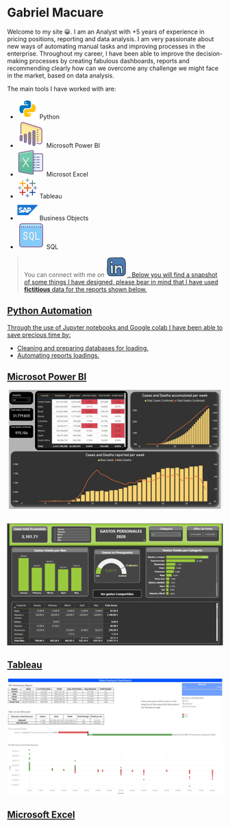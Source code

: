 # **Gabriel Macuare** <br>

Welcome to my site :grinning:. I am an Analyst with +5 years of experience in pricing positions, reporting and data analysis. I am very passionate about new ways of automating manual tasks and improving processes in the enterprise. Throughout my career, I have been able to improve the decision-making processes by creating fabulous dashboards, reports and recommending clearly how can we overcome any challenge we might face in the market, based on data analysis.
  
 The main tools I have worked with are:
 
* ![](./Icons/icons8-python-48.png) Python
* ![](./Icons/icons8-power-bi-64.png) Microsoft Power BI
* ![](./Icons/icons8-microsoft-excel-64.png) Microsot Excel
* ![](./Icons/icons8-tableau-software-48.png) Tableau
* ![](./Icons/icons8-sap-48.png) Business Objects
* ![](./Icons/icons8-sql-64.png) SQL

>You can connect with me on <a href="https://www.linkedin.com/in/gabrielmacuare/"> <img alt="Qries" src="./Icons/icons8-linkedin-48.png"> . Below you will find a snapshot of some things I have designed, please bear in mind that I have used **fictitious** data for the reports shown below.




## Python Automation
Through the use of Jupyter notebooks and Google colab I have been able to save precious time by: 
* Cleaning and preparing databases for loading.
* Automating reports loadings.




## Microsot Power BI
![](./Images/COVID%20Power%20BI.jpg) <br><br>

![](./Images/Finances.jpg)



## Tableau 
![](./Images/Discounted_sales_analysis.jpg)

## Microsoft Excel




        

